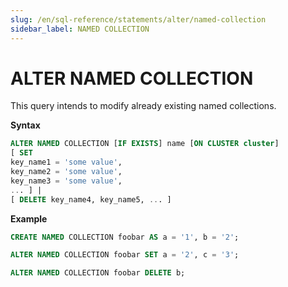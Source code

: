 ```yaml
---
slug: /en/sql-reference/statements/alter/named-collection
sidebar_label: NAMED COLLECTION
---
```


# ALTER NAMED COLLECTION

This query intends to modify already existing named collections.

**Syntax**

```sql
ALTER NAMED COLLECTION [IF EXISTS] name [ON CLUSTER cluster]
[ SET
key_name1 = 'some value',
key_name2 = 'some value',
key_name3 = 'some value',
... ] |
[ DELETE key_name4, key_name5, ... ]
```

**Example**

```sql
CREATE NAMED COLLECTION foobar AS a = '1', b = '2';

ALTER NAMED COLLECTION foobar SET a = '2', c = '3';

ALTER NAMED COLLECTION foobar DELETE b;
```
